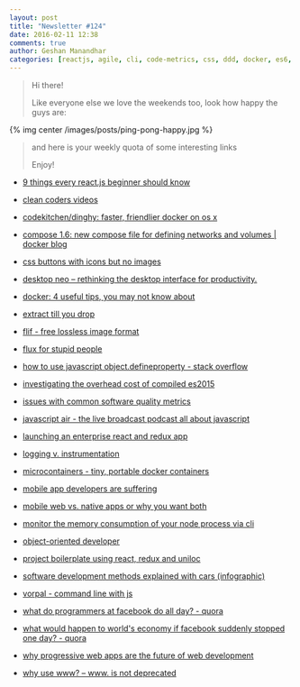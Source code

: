 ```yaml
---
layout: post
title: "Newsletter #124"
date: 2016-02-11 12:38
comments: true
author: Geshan Manandhar
categories: [reactjs, agile, cli, code-metrics, css, ddd, docker, es6, facebook, flux, javascript, js, logging, mobile, oop, react, redux]
---
```


> Hi there!
>
> Like everyone else we love the weekends too, look how happy the guys are:

{% img center /images/posts/ping-pong-happy.jpg %}

> and here is your weekly quota of some interesting links
>
> Enjoy!
>

* [9 things every react.js beginner should know](https://camjackson.net/post/9-things-every-reactjs-beginner-should-know)

* [clean coders videos](http://cleancoders.com/episode/clean-code-episode-1/view)

* [codekitchen/dinghy: faster, friendlier docker on os x](https://github.com/codekitchen/dinghy?utm_content=bufferf938d)

* [compose 1.6: new compose file for defining networks and volumes | docker blog](https://blog.docker.com/2016/02/compose-1-6/?mkt_tok=3RkMMJWWfF9wsRonuqTMZKXonjHpfsX57uovUKe/lMI/0ER3fOvrPUfGjI4DScBkI+SLDwEYGJlv6SgFQ7LMMaZq1rgMXBk=)

<!-- more -->

* [css buttons with icons but no images](http://www.paulund.co.uk/css-buttons-with-icons-but-no-images)

* [desktop neo – rethinking the desktop interface for productivity.](http://www.desktopneo.com/)

* [docker: 4 useful tips, you may not know about](http://layer0.authentise.com/docker-4-useful-tips-you-may-not-know-about.html?utm_content=bufferbb9b6)

* [extract till you drop](http://verraes.net/2013/09/extract-till-you-drop/?utm_content=buffera385e)

* [flif - free lossless image format](http://flif.info/)

* [flux for stupid people](http://blog.andrewray.me/flux-for-stupid-people/)

* [how to use javascript object.defineproperty - stack overflow](http://stackoverflow.com/questions/18524652/how-to-use-javascript-object-defineproperty)

* [investigating the overhead cost of compiled es2015](https://github.com/samccone/The-cost-of-transpiling-es2015-in-2016)

* [issues with common software quality metrics](http://brianchang.info/2016/02/01/issues-with-common-software-quality-metrics.html)

* [javascript air - the live broadcast podcast all about javascript](http://javascriptair.com/)

* [launching an enterprise react and redux app](http://jpnarowski.com/enterprise-react-redux-part-1/)

* [logging v. instrumentation](http://peter.bourgon.org/blog/2016/02/07/logging-v-instrumentation.html)

* [microcontainers - tiny, portable docker containers](http://www.iron.io/microcontainers-tiny-portable-containers/)

* [mobile app developers are suffering](https://blog.branch.io/mobile-app-developers-are-suffering)

* [mobile web vs. native apps or why you want both](http://www.lukew.com/ff/entry.asp?1954)

* [monitor the memory consumption of your node process via cli](https://github.com/mcollina/climem)

* [object-oriented developer](http://brianchang.info/2016/01/17/object-oriented-developer.html)

* [project boilerplate using react, redux and uniloc](https://github.com/unicorn-standard/starter-kit)

* [software development methods explained with cars (infographic)](https://toggl.com/developer-methods-infographic)

* [vorpal - command line with js](http://vorpal.js.org/)

* [what do programmers at facebook do all day? - quora](https://www.quora.com/What-do-programmers-at-Facebook-do-all-day)

* [what would happen to world's economy if facebook suddenly stopped one day? - quora](https://www.quora.com/Facebook-1/What-would-happen-to-worlds-economy-if-Facebook-suddenly-stopped-one-day)

* [why progressive web apps are the future of web development](https://getpocket.com/a/read/1119332046)

* [why use www? – www. is not deprecated](http://www.yes-www.org/why-use-www/)
